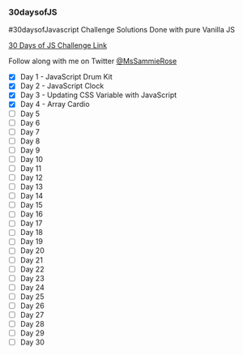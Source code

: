 ### 30daysofJS
#30daysofJavascript Challenge Solutions
Done with pure Vanilla JS

[30 Days of JS Challenge Link](https://javascript30.com/)

Follow along with me on Twitter [@MsSammieRose](https://twitter.com/MsSammieRose)

- [x] Day 1 - JavaScript Drum Kit
- [x] Day 2 - JavaScript Clock
- [x] Day 3 - Updating CSS Variable with JavaScript
- [X] Day 4 - Array Cardio
- [ ] Day 5
- [ ] Day 6
- [ ] Day 7
- [ ] Day 8
- [ ] Day 9
- [ ] Day 10
- [ ] Day 11
- [ ] Day 12
- [ ] Day 13
- [ ] Day 14
- [ ] Day 15
- [ ] Day 16
- [ ] Day 17
- [ ] Day 18
- [ ] Day 19
- [ ] Day 20
- [ ] Day 21
- [ ] Day 22
- [ ] Day 23
- [ ] Day 24
- [ ] Day 25
- [ ] Day 26
- [ ] Day 27
- [ ] Day 28
- [ ] Day 29
- [ ] Day 30
